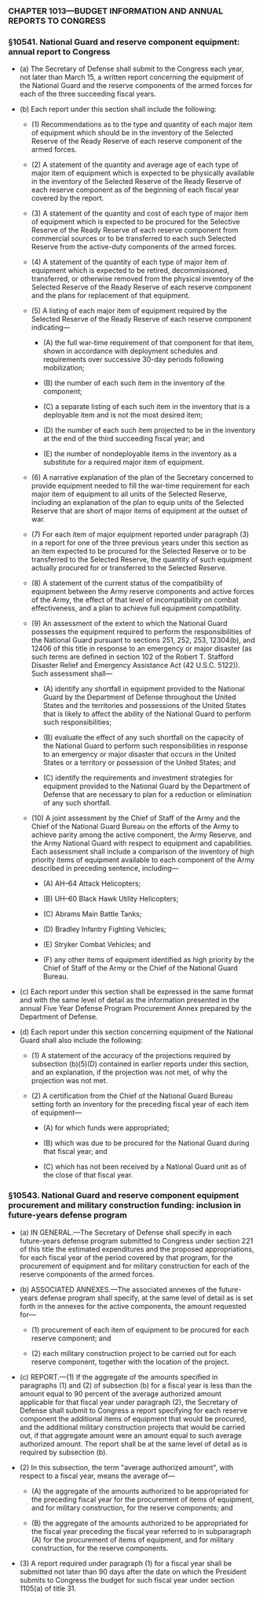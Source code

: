 ### **CHAPTER 1013—BUDGET INFORMATION AND ANNUAL REPORTS TO CONGRESS**

### §10541. National Guard and reserve component equipment: annual report to Congress
* (a) The Secretary of Defense shall submit to the Congress each year, not later than March 15, a written report concerning the equipment of the National Guard and the reserve components of the armed forces for each of the three succeeding fiscal years.

* (b) Each report under this section shall include the following:

  * (1) Recommendations as to the type and quantity of each major item of equipment which should be in the inventory of the Selected Reserve of the Ready Reserve of each reserve component of the armed forces.

  * (2) A statement of the quantity and average age of each type of major item of equipment which is expected to be physically available in the inventory of the Selected Reserve of the Ready Reserve of each reserve component as of the beginning of each fiscal year covered by the report.

  * (3) A statement of the quantity and cost of each type of major item of equipment which is expected to be procured for the Selective Reserve of the Ready Reserve of each reserve component from commercial sources or to be transferred to each such Selected Reserve from the active-duty components of the armed forces.

  * (4) A statement of the quantity of each type of major item of equipment which is expected to be retired, decommissioned, transferred, or otherwise removed from the physical inventory of the Selected Reserve of the Ready Reserve of each reserve component and the plans for replacement of that equipment.

  * (5) A listing of each major item of equipment required by the Selected Reserve of the Ready Reserve of each reserve component indicating—

    * (A) the full war-time requirement of that component for that item, shown in accordance with deployment schedules and requirements over successive 30-day periods following mobilization;

    * (B) the number of each such item in the inventory of the component;

    * (C) a separate listing of each such item in the inventory that is a deployable item and is not the most desired item;

    * (D) the number of each such item projected to be in the inventory at the end of the third succeeding fiscal year; and

    * (E) the number of nondeployable items in the inventory as a substitute for a required major item of equipment.


  * (6) A narrative explanation of the plan of the Secretary concerned to provide equipment needed to fill the war-time requirement for each major item of equipment to all units of the Selected Reserve, including an explanation of the plan to equip units of the Selected Reserve that are short of major items of equipment at the outset of war.

  * (7) For each item of major equipment reported under paragraph (3) in a report for one of the three previous years under this section as an item expected to be procured for the Selected Reserve or to be transferred to the Selected Reserve, the quantity of such equipment actually procured for or transferred to the Selected Reserve.

  * (8) A statement of the current status of the compatibility of equipment between the Army reserve components and active forces of the Army, the effect of that level of incompatibility on combat effectiveness, and a plan to achieve full equipment compatibility.

  * (9) An assessment of the extent to which the National Guard possesses the equipment required to perform the responsibilities of the National Guard pursuant to sections 251, 252, 253, 12304(b), and 12406 of this title in response to an emergency or major disaster (as such terms are defined in section 102 of the Robert T. Stafford Disaster Relief and Emergency Assistance Act (42 U.S.C. 5122)). Such assessment shall—

    * (A) identify any shortfall in equipment provided to the National Guard by the Department of Defense throughout the United States and the territories and possessions of the United States that is likely to affect the ability of the National Guard to perform such responsibilities;

    * (B) evaluate the effect of any such shortfall on the capacity of the National Guard to perform such responsibilities in response to an emergency or major disaster that occurs in the United States or a territory or possession of the United States; and

    * (C) identify the requirements and investment strategies for equipment provided to the National Guard by the Department of Defense that are necessary to plan for a reduction or elimination of any such shortfall.


  * (10) A joint assessment by the Chief of Staff of the Army and the Chief of the National Guard Bureau on the efforts of the Army to achieve parity among the active component, the Army Reserve, and the Army National Guard with respect to equipment and capabilities. Each assessment shall include a comparison of the inventory of high priority items of equipment available to each component of the Army described in preceding sentence, including—

    * (A) AH–64 Attack Helicopters;

    * (B) UH–60 Black Hawk Utility Helicopters;

    * (C) Abrams Main Battle Tanks;

    * (D) Bradley Infantry Fighting Vehicles;

    * (E) Stryker Combat Vehicles; and

    * (F) any other items of equipment identified as high priority by the Chief of Staff of the Army or the Chief of the National Guard Bureau.


* (c) Each report under this section shall be expressed in the same format and with the same level of detail as the information presented in the annual Five Year Defense Program Procurement Annex prepared by the Department of Defense.

* (d) Each report under this section concerning equipment of the National Guard shall also include the following:

  * (1) A statement of the accuracy of the projections required by subsection (b)(5)(D) contained in earlier reports under this section, and an explanation, if the projection was not met, of why the projection was not met.

  * (2) A certification from the Chief of the National Guard Bureau setting forth an inventory for the preceding fiscal year of each item of equipment—

    * (A) for which funds were appropriated;

    * (B) which was due to be procured for the National Guard during that fiscal year; and

    * (C) which has not been received by a National Guard unit as of the close of that fiscal year.

### §10543. National Guard and reserve component equipment procurement and military construction funding: inclusion in future-years defense program
* (a) IN GENERAL.—The Secretary of Defense shall specify in each future-years defense program submitted to Congress under section 221 of this title the estimated expenditures and the proposed appropriations, for each fiscal year of the period covered by that program, for the procurement of equipment and for military construction for each of the reserve components of the armed forces.

* (b) ASSOCIATED ANNEXES.—The associated annexes of the future-years defense program shall specify, at the same level of detail as is set forth in the annexes for the active components, the amount requested for—

  * (1) procurement of each item of equipment to be procured for each reserve component; and

  * (2) each military construction project to be carried out for each reserve component, together with the location of the project.


* (c) REPORT.—(1) If the aggregate of the amounts specified in paragraphs (1) and (2) of subsection (b) for a fiscal year is less than the amount equal to 90 percent of the average authorized amount applicable for that fiscal year under paragraph (2), the Secretary of Defense shall submit to Congress a report specifying for each reserve component the additional items of equipment that would be procured, and the additional military construction projects that would be carried out, if that aggregate amount were an amount equal to such average authorized amount. The report shall be at the same level of detail as is required by subsection (b).

* (2) In this subsection, the term "average authorized amount", with respect to a fiscal year, means the average of—

  * (A) the aggregate of the amounts authorized to be appropriated for the preceding fiscal year for the procurement of items of equipment, and for military construction, for the reserve components; and

  * (B) the aggregate of the amounts authorized to be appropriated for the fiscal year preceding the fiscal year referred to in subparagraph (A) for the procurement of items of equipment, and for military construction, for the reserve components.


* (3) A report required under paragraph (1) for a fiscal year shall be submitted not later than 90 days after the date on which the President submits to Congress the budget for such fiscal year under section 1105(a) of title 31.